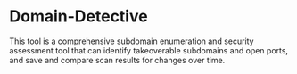 # Domain-Detective
This tool is a comprehensive subdomain enumeration and security assessment tool that can identify takeoverable subdomains and open ports, and save and compare scan results for changes over time.
